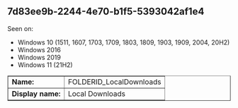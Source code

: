 ## 7d83ee9b-2244-4e70-b1f5-5393042af1e4

Seen on:
* Windows 10 (1511, 1607, 1703, 1709, 1803, 1809, 1903, 1909, 2004, 20H2)
* Windows 2016
* Windows 2019
* Windows 11 (21H2)

<table border="1" class="docutils">
  <tbody>
    <tr>
      <td><b>Name:</b></td>
      <td>FOLDERID_LocalDownloads</td>
    </tr>
    <tr>
      <td><b>Display name:</b></td>
      <td>Local Downloads</td>
    </tr>
  </tbody>
</table>

